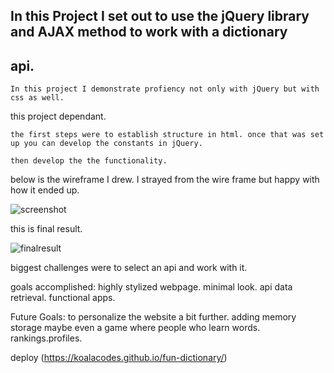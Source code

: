 ## In this Project I set out to use the jQuery library and AJAX method to work with a dictionary
## api. 

	In this project I demonstrate profiency not only with jQuery but with css as well.
this project dependant. 

	the first steps were to establish structure in html. once that was set up you can develop the constants in jQuery.

	then develop the the functionality.

 below is the wireframe I drew.
I strayed from the wire frame but happy with how it ended up.

![screenshot](https://imgur.com/UtdsA4x)

this is final result.

![finalresult](https://imgur.com/STvCx72)

biggest challenges were to select an api and work with it.

goals accomplished: highly stylized webpage. minimal look. api data retrieval. functional apps.


Future Goals: to personalize the website a bit further. adding memory storage maybe even a game
where people who learn words. rankings.profiles.

deploy (https://koalacodes.github.io/fun-dictionary/)